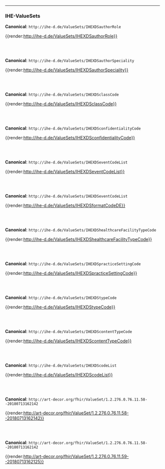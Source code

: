 ----
### IHE-ValueSets

**Canonical**: ```http://ihe-d.de/ValueSets/IHEXDSauthorRole```

{{render:http://ihe-d.de/ValueSets/IHEXDSauthorRole}}

<br><br>

**Canonical**: ```http://ihe-d.de/ValueSets/IHEXDSauthorSpeciality```

{{render:http://ihe-d.de/ValueSets/IHEXDSauthorSpeciality}}

<br><br>

**Canonical**: ```http://ihe-d.de/ValueSets/IHEXDSclassCode```

{{render:http://ihe-d.de/ValueSets/IHEXDSclassCode}}

<br><br>

**Canonical**: ```http://ihe-d.de/ValueSets/IHEXDSconfidentialityCode```

{{render:http://ihe-d.de/ValueSets/IHEXDSconfidentialityCode}}

<br><br>

**Canonical**: ```http://ihe-d.de/ValueSets/IHEXDSeventCodeList```

{{render:http://ihe-d.de/ValueSets/IHEXDSeventCodeList}}

<br><br>

**Canonical**: ```http://ihe-d.de/ValueSets/IHEXDSeventCodeList```

{{render:http://ihe-d.de/ValueSets/IHEXDSformatCodeDE}}

<br><br>

**Canonical**: ```http://ihe-d.de/ValueSets/IHEXDShealthcareFacilityTypeCode```

{{render:http://ihe-d.de/ValueSets/IHEXDShealthcareFacilityTypeCode}}

<br><br>

**Canonical**: ```http://ihe-d.de/ValueSets/IHEXDSpracticeSettingCode```

{{render:http://ihe-d.de/ValueSets/IHEXDSpracticeSettingCode}}

<br><br>

**Canonical**: ```http://ihe-d.de/ValueSets/IHEXDStypeCode```

{{render:http://ihe-d.de/ValueSets/IHEXDStypeCode}}

<br><br>

**Canonical**: ```http://ihe-d.de/ValueSets/IHEXDScontentTypeCode```

{{render:http://ihe-d.de/ValueSets/IHEXDScontentTypeCode}}

<br><br>

**Canonical**: ```http://ihe-d.de/ValueSets/IHEXDScodeList```

{{render:http://ihe-d.de/ValueSets/IHEXDScodeList}}

<br><br>

**Canonical**: ```http://art-decor.org/fhir/ValueSet/1.2.276.0.76.11.58--20180713162142```

{{render:http://art-decor.org/fhir/ValueSet/1.2.276.0.76.11.58--20180713162142}}

<br><br>

**Canonical**: ```http://art-decor.org/fhir/ValueSet/1.2.276.0.76.11.58--20180713162142```

{{render:http://art-decor.org/fhir/ValueSet/1.2.276.0.76.11.59--20180713162125}}

<br><br>